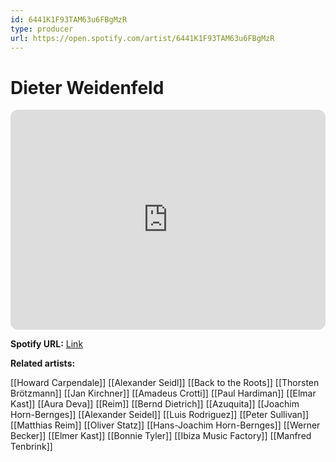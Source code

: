 ```yaml
---
id: 6441K1F93TAM63u6FBgMzR
type: producer
url: https://open.spotify.com/artist/6441K1F93TAM63u6FBgMzR
---
```

# Dieter Weidenfeld

<iframe style="border-radius:12px" src="https://open.spotify.com/embed/artist/6441K1F93TAM63u6FBgMzR" width="100%" height="352" frameBorder="0" allowfullscreen="" allow="autoplay; clipboard-write; encrypted-media; fullscreen; picture-in-picture" loading="lazy"></iframe>

**Spotify URL:** [Link](https://open.spotify.com/artist/6441K1F93TAM63u6FBgMzR)

**Related artists:**

[[Howard Carpendale]]
[[Alexander Seidl]]
[[Back to the Roots]]
[[Thorsten Brötzmann]]
[[Jan Kirchner]]
[[Amadeus Crotti]]
[[Paul Hardiman]]
[[Elmar Kast]]
[[Aura Deva]]
[[Reim]]
[[Bernd Dietrich]]
[[Azuquita]]
[[Joachim Horn-Bernges]]
[[Alexander Seidel]]
[[Luis Rodriguez]]
[[Peter Sullivan]]
[[Matthias Reim]]
[[Oliver Statz]]
[[Hans-Joachim Horn-Bernges]]
[[Werner Becker]]
[[Elmer Kast]]
[[Bonnie Tyler]]
[[Ibiza Music Factory]]
[[Manfred Tenbrink]]
